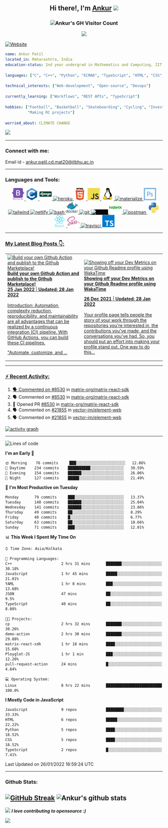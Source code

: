 <div align="center">                                          
<h2>Hi there!, I'm <a href="http://ankurrev.tech/" target="_blank">Ankur</a> <img width="30px" src="https://github.com/KKVANONYMOUS/kkvanonymous/blob/master/gifs/Hi.gif"></h2>
<h3>
<img align="center" src="https://komarev.com/ghpvc/?username=ankur12-1610" alt="Ankur's GH Visitor Count" />
 </h3>
<img width="300" src="https://media.giphy.com/media/JtwISFbwSjfIk/giphy.gif">
</div>
 
[![Website](https://img.shields.io/website?label=ankurrev.tech&style=for-the-badge&url=https%3A%2F%2Fcodestackr.com)](https://ankurrev.tech/)

```yaml
name: Ankur Patil
located_in: Maharashtra, India
education-status: 2nd year undergrad in Mathematics and Computing, IIT (BHU) Varanasi

languages: ["C", "C++", "Python", "ECMA6", "TypeScript", "HTML", "CSS", "Julia"]

technical_interests: ["Web-development", "Open-source", "Devops"]

currently_learning: ["Workflows", "REST APIs", "TypeScript"]

hobbies: ["Football", "Basketball", "Skateboarding", "Cycling", "Investment",
          "Making RC projects"]

worried_about: CLIMATE CHANGE
```


<img src='https://github-profile-trophy.vercel.app/?username=ankur12-1610&margin-w=38&theme=dracula&title=Commit' />

---

### Connect with me:
Email id - ankur.patil.cd.mat20@itbhu.ac.in

---

### Languages and Tools:
<p align="center"> <a href="https://getbootstrap.com" target="_blank"> <img src="https://raw.githubusercontent.com/devicons/devicon/master/icons/bootstrap/bootstrap-plain-wordmark.svg" alt="bootstrap" width="40" height="40"/> </a> <a href="https://www.cprogramming.com/" target="_blank"> <img src="https://raw.githubusercontent.com/devicons/devicon/master/icons/c/c-original.svg" alt="c" width="40" height="40"/> </a> <a href="https://www.w3schools.com/css/" target="_blank"> <a href="https://www.djangoproject.com/" target="_blank"> <img src="https://raw.githubusercontent.com/devicons/devicon/master/icons/django/django-original.svg" alt="django" width="40" height="40"/> </a> <a href="https://heroku.com" target="_blank"> <img src="https://www.vectorlogo.zone/logos/heroku/heroku-icon.svg" alt="heroku" width="40" height="40"/> </a> <a href="https://www.w3.org/html/" target="_blank"> <img src="https://raw.githubusercontent.com/devicons/devicon/master/icons/html5/html5-original-wordmark.svg" alt="html5" width="40" height="40"/> </a><a href="https://developer.mozilla.org/en-US/docs/Web/JavaScript" target="_blank"> <img src="https://raw.githubusercontent.com/devicons/devicon/master/icons/javascript/javascript-original.svg" alt="javascript" width="40" height="40"/> </a> <a href="https://jestjs.io" target="_blank"><a href="https://www.linux.org/" target="_blank"> <img src="https://raw.githubusercontent.com/devicons/devicon/master/icons/linux/linux-original.svg" alt="linux" width="40" height="40"/> </a> <a href="https://materializecss.com/" target="_blank"> <img src="https://raw.githubusercontent.com/prplx/svg-logos/5585531d45d294869c4eaab4d7cf2e9c167710a9/svg/materialize.svg" alt="materialize" width="40" height="40"/> </a> <a href="https://mochajs.org" target="_blank"><a href="https://www.photoshop.com/en" target="_blank"> <img src="https://raw.githubusercontent.com/devicons/devicon/master/icons/photoshop/photoshop-line.svg" alt="photoshop" width="40" height="40"/> </a> <a href="https://tailwindcss.com/" target="_blank"> <img src="https://www.vectorlogo.zone/logos/tailwindcss/tailwindcss-icon.svg" alt="tailwind" width="40" height="40"/> </a> <a href="https://travis-ci.org" target="_blank"><a href="https://netlify.com" target="_blank"> <img src="https://www.vectorlogo.zone/logos/netlify/netlify-icon.svg" alt="netlify" width="40" height="40"/> </a><a href="https://aws.amazon.com" target="_blank"><a href="https://www.gnu.org/software/bash/" target="_blank"> <img src="https://www.vectorlogo.zone/logos/gnu_bash/gnu_bash-icon.svg" alt="bash" width="40" height="40"/> <a href="https://www.docker.com/" target="_blank"> <img src="https://raw.githubusercontent.com/devicons/devicon/master/icons/docker/docker-original-wordmark.svg" alt="docker" width="40" height="40"/> </a><a href="https://git-scm.com/" target="_blank"> <img src="https://www.vectorlogo.zone/logos/git-scm/git-scm-icon.svg" alt="git" width="40" height="40"/> </a>  <a href="https://nextjs.org/" target="_blank"> <img src="https://cdn.worldvectorlogo.com/logos/nextjs-3.svg" alt="nextjs" width="40" height="40" style="background-color: #000"/> </a> <a href="https://www.nginx.com" target="_blank"> <img src="https://raw.githubusercontent.com/devicons/devicon/master/icons/nginx/nginx-original.svg" alt="nginx" width="40" height="40"/> </a> <a href="https://nodejs.org" target="_blank">  <a href="https://postman.com" target="_blank"> <img src="https://www.vectorlogo.zone/logos/getpostman/getpostman-icon.svg" alt="postman" width="40" height="40"/> </a> <a href="https://www.python.org" target="_blank"> <img src="https://raw.githubusercontent.com/devicons/devicon/master/icons/python/python-original.svg" alt="python" width="40" height="40"/> </a> <a href="https://reactjs.org/" target="_blank"> <img src="https://raw.githubusercontent.com/devicons/devicon/master/icons/react/react-original-wordmark.svg" alt="react" width="40" height="40"/> </a> <a href="https://sass-lang.com" target="_blank"> <img src="https://raw.githubusercontent.com/devicons/devicon/master/icons/sass/sass-original.svg" alt="sass" width="40" height="40"/> </a> <a href="https://www.sqlite.org/" target="_blank">  <img src="https://www.vectorlogo.zone/logos/travis-ci/travis-ci-icon.svg" alt="travisci" width="40" height="40"/> </a> <a href="https://www.typescriptlang.org/" target="_blank"> <img src="https://raw.githubusercontent.com/devicons/devicon/master/icons/typescript/typescript-original.svg" alt="typescript" width="40" height="40"/> </a> <a href="https://vuejs.org/" target="_blank">  </p>
  
---
 
### My Latest Blog Posts 👇:
<!-- HASHNODE_BLOG:START -->
<table><tr><td><a href="https://my-blog.ankurrev.tech//build-your-own-github-action-and-publish-to-the-github-marketplace" title="Build your own Github Action and publish to the Github Marketplace!"><img src="https://cdn.hashnode.com/res/hashnode/image/upload/v1643109105478/H-HnvafL8.png" alt="Build your own Github Action and publish to the Github Marketplace!"   /></a>
<a href="https://my-blog.ankurrev.tech//build-your-own-github-action-and-publish-to-the-github-marketplace" title="Build your own Github Action and publish to the Github Marketplace!"><strong>Build your own Github Action and publish to the Github Marketplace!</strong></a>
<div><strong>25 Jan 2022</strong> | <strong>Updated: 28 Jan 2022</strong></div>
<br/> Introduction:
Automation, complexity reduction, reproducibility, and maintainability are all advantages that can be realized by a continuous integration (CI) pipeline. With GitHub Actions, you can build these CI pipelines.

"Automate, customize, and ...</td><td><a href="https://my-blog.ankurrev.tech//showing-off-your-dev-metrics-on-your-github-readme-profile-using-wakatime" title="Showing off your Dev Metrics on your Github Readme profile using WakaTime"><img src="https://cdn.hashnode.com/res/hashnode/image/upload/v1640528550235/D91dLLqSr.png" alt="Showing off your Dev Metrics on your Github Readme profile using WakaTime"   /></a>
<a href="https://my-blog.ankurrev.tech//showing-off-your-dev-metrics-on-your-github-readme-profile-using-wakatime" title="Showing off your Dev Metrics on your Github Readme profile using WakaTime"><strong>Showing off your Dev Metrics on your Github Readme profile using WakaTime</strong></a>
<div><strong>26 Dec 2021</strong> | <strong>Updated: 28 Jan 2022</strong></div>
<br/> Your profile page tells people the story of your work through the repositories you're interested in, the contributions you've made, and the conversations you've had. So, you should put an effort into making your profile stand out. 
One way to do this...</td></tr></table>
<!-- HASHNODE_BLOG:END -->

---
 
### :zap: Recent Activity:
 
<!--START_SECTION:activity-->
1. 🗣 Commented on [#8530](https://github.com/matrix-org/matrix-react-sdk/issues/8530) in [matrix-org/matrix-react-sdk](https://github.com/matrix-org/matrix-react-sdk)
2. 🗣 Commented on [#8530](https://github.com/matrix-org/matrix-react-sdk/issues/8530) in [matrix-org/matrix-react-sdk](https://github.com/matrix-org/matrix-react-sdk)
3. 💪 Opened PR [#8530](https://github.com/matrix-org/matrix-react-sdk/pull/8530) in [matrix-org/matrix-react-sdk](https://github.com/matrix-org/matrix-react-sdk)
4. 🗣 Commented on [#21855](https://github.com/vector-im/element-web/issues/21855) in [vector-im/element-web](https://github.com/vector-im/element-web)
5. 🗣 Commented on [#21855](https://github.com/vector-im/element-web/issues/21855) in [vector-im/element-web](https://github.com/vector-im/element-web)
<!--END_SECTION:activity-->

[![activity graph](https://activity-graph.herokuapp.com/graph?username=ankur12-1610&custom_title=Ankur's%20activity%20graph&theme=github-light&hide_border=true)](https://github.com/ashutosh00710/github-readme-activity-graph)
 
---
 
<!--START_SECTION:waka-->
![Lines of code](https://img.shields.io/badge/From%20Hello%20World%20I%27ve%20Written-2%20Million%20lines%20of%20code-blue)

**I'm an Early 🐤** 

```text
🌞 Morning    76 commits     ███░░░░░░░░░░░░░░░░░░░░░░   12.86% 
🌆 Daytime    234 commits    ██████████░░░░░░░░░░░░░░░   39.59% 
🌃 Evening    154 commits    ██████░░░░░░░░░░░░░░░░░░░   26.06% 
🌙 Night      127 commits    █████░░░░░░░░░░░░░░░░░░░░   21.49%

```
📅 **I'm Most Productive on Tuesday** 

```text
Monday       79 commits     ███░░░░░░░░░░░░░░░░░░░░░░   13.37% 
Tuesday      148 commits    ██████░░░░░░░░░░░░░░░░░░░   25.04% 
Wednesday    141 commits    ██████░░░░░░░░░░░░░░░░░░░   23.86% 
Thursday     49 commits     ██░░░░░░░░░░░░░░░░░░░░░░░   8.29% 
Friday       40 commits     █░░░░░░░░░░░░░░░░░░░░░░░░   6.77% 
Saturday     63 commits     ██░░░░░░░░░░░░░░░░░░░░░░░   10.66% 
Sunday       71 commits     ███░░░░░░░░░░░░░░░░░░░░░░   12.01%

```


📊 **This Week I Spent My Time On** 

```text
⌚︎ Time Zone: Asia/Kolkata

💬 Programming Languages: 
C++                      2 hrs 31 mins       ███████░░░░░░░░░░░░░░░░░░   30.18% 
JavaScript               1 hr 45 mins        █████░░░░░░░░░░░░░░░░░░░░   21.01% 
YAML                     1 hr 8 mins         ███░░░░░░░░░░░░░░░░░░░░░░   13.68% 
JSON                     47 mins             ██░░░░░░░░░░░░░░░░░░░░░░░   9.5% 
TypeScript               40 mins             ██░░░░░░░░░░░░░░░░░░░░░░░   8.08%

🐱‍💻 Projects: 
cp                       2 hrs 32 mins       ███████░░░░░░░░░░░░░░░░░░   30.26% 
demo-action              2 hrs 30 mins       ███████░░░░░░░░░░░░░░░░░░   29.88% 
matrix-react-sdk         1 hr 18 mins        ████░░░░░░░░░░░░░░░░░░░░░   15.68% 
Ployglot-JS              1 hr 1 min          ███░░░░░░░░░░░░░░░░░░░░░░   12.26% 
pull-request-action      24 mins             █░░░░░░░░░░░░░░░░░░░░░░░░   4.84%

💻 Operating System: 
Linux                    8 hrs 22 mins       █████████████████████████   100.0%

```

**I Mostly Code in JavaScript** 

```text
JavaScript               9 repos             ████████░░░░░░░░░░░░░░░░░   33.33% 
HTML                     6 repos             █████░░░░░░░░░░░░░░░░░░░░   22.22% 
Python                   5 repos             ████░░░░░░░░░░░░░░░░░░░░░   18.52% 
CSS                      5 repos             ████░░░░░░░░░░░░░░░░░░░░░   18.52% 
TypeScript               2 repos             █░░░░░░░░░░░░░░░░░░░░░░░░   7.41%

```



 Last Updated on 26/01/2022 16:59:24 UTC
<!--END_SECTION:waka-->

---

### Github Stats:
[![GitHub Streak](https://github-readme-streak-stats.herokuapp.com/?user=ankur12-1610&theme=dracula)](https://git.io/streak-stats)
![Ankur's github stats](https://github-readme-stats.vercel.app/api?username=ankur12-1610&show_icons&theme=dracula)
---
  
<p>
   
 <img src="https://media.giphy.com/media/dxn6fRlTIShoeBr69N/giphy.gif">
<em><b> I love contributing to opensource :)</em>
</p>

 <img src="https://github.com/punitkmryh/punitkmryh/blob/master/wave.svg" />
